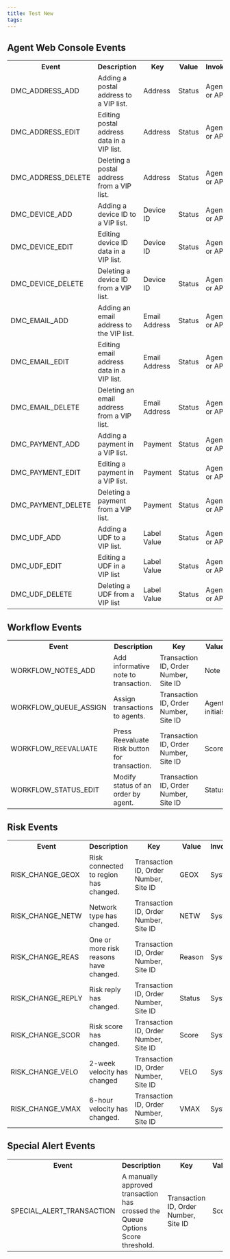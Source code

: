 ```yaml
---
title: Test New
tags:
---
```


## Agent Web Console Events 

<table class="tg" style="overflow-x:auto">
<colgroup>
<col style="width: 216px">
<col style="width: 303px">
<col style="width: 140px">
<col style="width: 89px">
<col style="width: 129px">
</colgroup>
  <tr>
    <th class="tg-3e2f">﻿Event</th>
    <th class="tg-3e2f">Description</th>
    <th class="tg-3e2f">Key</th>
    <th class="tg-3e2f">Value</th>
    <th class="tg-3e2f">Invoker</th>
  </tr>
  <tr>
    <td class="tg-c3ow">DMC_ADDRESS_ADD</td>
    <td class="tg-c3ow">Adding a postal address to a VIP list.</td>
    <td class="tg-c3ow">Address</td>
    <td class="tg-c3ow">Status</td>
    <td class="tg-c3ow">Agent or API</td>
  </tr>
  <tr>
    <td class="tg-c3ow">DMC_ADDRESS_EDIT</td>
    <td class="tg-c3ow">Editing postal address data in a VIP list.</td>
    <td class="tg-c3ow">Address</td>
    <td class="tg-c3ow">Status</td>
    <td class="tg-c3ow">Agent or API</td>
  </tr>
  <tr>
    <td class="tg-c3ow">DMC_ADDRESS_DELETE</td>
    <td class="tg-c3ow">Deleting a postal address from a VIP list.</td>
    <td class="tg-c3ow">Address</td>
    <td class="tg-c3ow">Status</td>
    <td class="tg-c3ow">Agent or API</td>
  </tr>
  <tr>
    <td class="tg-c3ow">DMC_DEVICE_ADD</td>
    <td class="tg-c3ow">Adding a device ID to a VIP list.</td>
    <td class="tg-c3ow">Device ID</td>
    <td class="tg-c3ow">Status</td>
    <td class="tg-c3ow">Agent or API</td>
  </tr>
  <tr>
    <td class="tg-c3ow">DMC_DEVICE_EDIT</td>
    <td class="tg-c3ow">Editing device ID data in a VIP list.</td>
    <td class="tg-c3ow">Device ID</td>
    <td class="tg-c3ow">Status</td>
    <td class="tg-c3ow">Agent or API</td>
  </tr>
  <tr>
    <td class="tg-c3ow">DMC_DEVICE_DELETE</td>
    <td class="tg-c3ow">Deleting a device ID from a VIP list.</td>
    <td class="tg-c3ow">Device ID</td>
    <td class="tg-c3ow">Status</td>
    <td class="tg-c3ow">Agent or API</td>
  </tr>
  <tr>
    <td class="tg-c3ow">DMC_EMAIL_ADD</td>
    <td class="tg-c3ow">Adding an email address to the VIP list.</td>
    <td class="tg-c3ow">Email Address</td>
    <td class="tg-c3ow">Status</td>
    <td class="tg-c3ow">Agent or API</td>
  </tr>
  <tr>
    <td class="tg-c3ow">DMC_EMAIL_EDIT</td>
    <td class="tg-c3ow">Editing email address data in a VIP list.</td>
    <td class="tg-c3ow">Email Address</td>
    <td class="tg-c3ow">Status</td>
    <td class="tg-c3ow">Agent or API</td>
  </tr>
  <tr>
    <td class="tg-c3ow">DMC_EMAIL_DELETE</td>
    <td class="tg-c3ow">Deleting an email address from a VIP list.</td>
    <td class="tg-c3ow">Email Address</td>
    <td class="tg-c3ow">Status</td>
    <td class="tg-c3ow">Agent or API</td>
  </tr>
  <tr>
    <td class="tg-c3ow">DMC_PAYMENT_ADD</td>
    <td class="tg-c3ow">Adding a payment in a VIP list.</td>
    <td class="tg-c3ow">Payment</td>
    <td class="tg-c3ow">Status</td>
    <td class="tg-c3ow">Agent or API</td>
  </tr>
  <tr>
    <td class="tg-c3ow">DMC_PAYMENT_EDIT</td>
    <td class="tg-c3ow">Editing a payment in a VIP list.</td>
    <td class="tg-c3ow">Payment</td>
    <td class="tg-c3ow">Status</td>
    <td class="tg-c3ow">Agent or API</td>
  </tr>
  <tr>
    <td class="tg-c3ow">DMC_PAYMENT_DELETE</td>
    <td class="tg-c3ow">Deleting a payment from a VIP list.</td>
    <td class="tg-c3ow">Payment</td>
    <td class="tg-c3ow">Status</td>
    <td class="tg-c3ow">Agent or API</td>
  </tr>
  <tr>
    <td class="tg-c3ow">DMC_UDF_ADD</td>
    <td class="tg-c3ow">Adding a UDF to a VIP list.</td>
    <td class="tg-c3ow">Label Value</td>
    <td class="tg-c3ow">Status</td>
    <td class="tg-c3ow">Agent or API</td>
  </tr>
  <tr>
    <td class="tg-c3ow">DMC_UDF_EDIT</td>
    <td class="tg-c3ow">Editing a UDF in a VIP list</td>
    <td class="tg-c3ow">Label Value</td>
    <td class="tg-c3ow">Status</td>
    <td class="tg-c3ow">Agent or API</td>
  </tr>
  <tr>
    <td class="tg-c3ow">DMC_UDF_DELETE</td>
    <td class="tg-c3ow">Deleting a UDF from a VIP list</td>
    <td class="tg-c3ow">Label Value</td>
    <td class="tg-c3ow">Status</td>
    <td class="tg-c3ow">Agent or API</td>
  </tr>
</table>

## Workflow Events 

<table class="tg" style="overflow-x:auto">
<colgroup>
<col style="width: 385px">
<col style="width: 278px">
<col style="width: 288px">
<col style="width: 103px">
<col style="width: 181px">
</colgroup>
  <tr>
    <th class="tg-3e2f">﻿Event</th>
    <th class="tg-3e2f">Description</th>
    <th class="tg-3e2f">Key</th>
    <th class="tg-3e2f">Value</th>
    <th class="tg-3e2f">Invoker</th>
  </tr>
  <tr>
    <td class="tg-c3ow">WORKFLOW_NOTES_ADD</td>
    <td class="tg-c3ow">Add informative note to transaction.</td>
    <td class="tg-c3ow">Transaction ID, Order Number, Site ID</td>
    <td class="tg-c3ow">Note</td>
    <td class="tg-c3ow">Agent or API</td>
  </tr>
  <tr>
    <td class="tg-c3ow">WORKFLOW_QUEUE_ASSIGN</td>
    <td class="tg-c3ow">Assign transactions to agents.</td>
    <td class="tg-c3ow">Transaction ID, Order Number, Site ID</td>
    <td class="tg-c3ow">Agent initials</td>
    <td class="tg-c3ow">Agent or API</td>
  </tr>
  <tr>
    <td class="tg-c3ow">WORKFLOW_REEVALUATE</td>
    <td class="tg-c3ow">Press Reevaluate Risk button for transaction.</td>
    <td class="tg-c3ow">Transaction ID, Order Number, Site ID</td>
    <td class="tg-c3ow">Score</td>
    <td class="tg-c3ow">Agent or API</td>
  </tr>
  <tr>
    <td class="tg-c3ow">WORKFLOW_STATUS_EDIT</td>
    <td class="tg-c3ow">Modify status of an order by agent.</td>
    <td class="tg-c3ow">Transaction ID, Order Number, Site ID</td>
    <td class="tg-c3ow">Status</td>
    <td class="tg-c3ow">Agent, API or SYSTEM</td>
  </tr>
</table>

## Risk Events 

<table class="tg" style="overflow-x:auto">
<colgroup>
<col style="width: 191px">
<col style="width: 318px">
<col style="width: 278px">
<col style="width: 98px">
<col style="width: 106px">
</colgroup>
  <tr>
    <th class="tg-5197">﻿Event</th>
    <th class="tg-5197">Description</th>
    <th class="tg-5197">Key</th>
    <th class="tg-5197">Value</th>
    <th class="tg-5197">Invoker</th>
  </tr>
  <tr>
    <td class="tg-baqh">RISK_CHANGE_GEOX</td>
    <td class="tg-baqh">Risk connected to region has changed.</td>
    <td class="tg-baqh">Transaction ID, Order Number, Site ID</td>
    <td class="tg-baqh">GEOX</td>
    <td class="tg-baqh">System</td>
  </tr>
  <tr>
    <td class="tg-baqh">RISK_CHANGE_NETW</td>
    <td class="tg-baqh">Network type has changed.</td>
    <td class="tg-baqh">Transaction ID, Order Number, Site ID</td>
    <td class="tg-baqh">NETW</td>
    <td class="tg-baqh">System</td>
  </tr>
  <tr>
    <td class="tg-baqh">RISK_CHANGE_REAS</td>
    <td class="tg-baqh">One or more risk reasons have changed.</td>
    <td class="tg-baqh">Transaction ID, Order Number, Site ID</td>
    <td class="tg-baqh">Reason</td>
    <td class="tg-baqh">System</td>
  </tr>
  <tr>
    <td class="tg-baqh">RISK_CHANGE_REPLY</td>
    <td class="tg-baqh">Risk reply has changed.</td>
    <td class="tg-baqh">Transaction ID, Order Number, Site ID</td>
    <td class="tg-baqh">Status</td>
    <td class="tg-baqh">System</td>
  </tr>
  <tr>
    <td class="tg-baqh">RISK_CHANGE_SCOR</td>
    <td class="tg-baqh">Risk score has changed.</td>
    <td class="tg-baqh">Transaction ID, Order Number, Site ID</td>
    <td class="tg-baqh">Score</td>
    <td class="tg-baqh">System</td>
  </tr>
  <tr>
    <td class="tg-baqh">RISK_CHANGE_VELO</td>
    <td class="tg-baqh">2-week velocity has changed</td>
    <td class="tg-baqh">Transaction ID, Order Number, Site ID</td>
    <td class="tg-baqh">VELO</td>
    <td class="tg-baqh">System</td>
  </tr>
  <tr>
    <td class="tg-baqh">RISK_CHANGE_VMAX</td>
    <td class="tg-baqh">6-hour velocity has changed.</td>
    <td class="tg-baqh">Transaction ID, Order Number, Site ID</td>
    <td class="tg-baqh">VMAX</td>
    <td class="tg-baqh">System</td>
  </tr>
</table>

## Special Alert Events 

<table class="tg" style="overflow-x:auto">
<colgroup>
<col style="width: 351px">
<col style="width: 485px">
<col style="width: 197px">
<col style="width: 82px">
<col style="width: 86px">
</colgroup>
  <tr>
    <th class="tg-5197">﻿Event</th>
    <th class="tg-5197">Description</th>
    <th class="tg-5197">Key</th>
    <th class="tg-5197">Value</th>
    <th class="tg-5197">Invoker</th>
  </tr>
  <tr>
    <td class="tg-baqh">SPECIAL_ALERT_TRANSACTION</td>
    <td class="tg-baqh">A manually approved transaction has crossed the Queue Options Score threshold.</td>
    <td class="tg-baqh">Transaction ID, Order Number, Site ID</td>
    <td class="tg-baqh">Score</td>
    <td class="tg-baqh">System</td>
  </tr>
</table>
